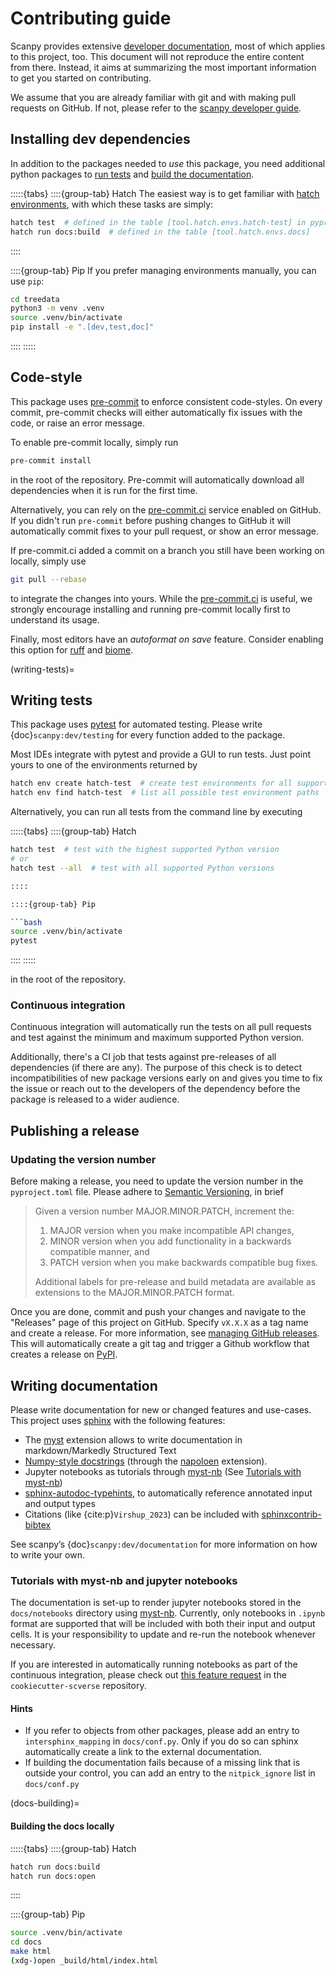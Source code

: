 # Contributing guide

Scanpy provides extensive [developer documentation][scanpy developer guide], most of which applies to this project, too.
This document will not reproduce the entire content from there.
Instead, it aims at summarizing the most important information to get you started on contributing.

We assume that you are already familiar with git and with making pull requests on GitHub.
If not, please refer to the [scanpy developer guide][].

[scanpy developer guide]: https://scanpy.readthedocs.io/en/latest/dev/index.html

## Installing dev dependencies

In addition to the packages needed to _use_ this package,
you need additional python packages to [run tests](#writing-tests) and [build the documentation](#docs-building).

:::::{tabs}
::::{group-tab} Hatch
The easiest way is to get familiar with [hatch environments][], with which these tasks are simply:

```bash
hatch test  # defined in the table [tool.hatch.envs.hatch-test] in pyproject.toml
hatch run docs:build  # defined in the table [tool.hatch.envs.docs]
```

::::

::::{group-tab} Pip
If you prefer managing environments manually, you can use `pip`:

```bash
cd treedata
python3 -m venv .venv
source .venv/bin/activate
pip install -e ".[dev,test,doc]"
```

::::
:::::

[hatch environments]: https://hatch.pypa.io/latest/tutorials/environment/basic-usage/

## Code-style

This package uses [pre-commit][] to enforce consistent code-styles.
On every commit, pre-commit checks will either automatically fix issues with the code, or raise an error message.

To enable pre-commit locally, simply run

```bash
pre-commit install
```

in the root of the repository.
Pre-commit will automatically download all dependencies when it is run for the first time.

Alternatively, you can rely on the [pre-commit.ci][] service enabled on GitHub.
If you didn't run `pre-commit` before pushing changes to GitHub it will automatically commit fixes to your pull request, or show an error message.

If pre-commit.ci added a commit on a branch you still have been working on locally, simply use

```bash
git pull --rebase
```

to integrate the changes into yours.
While the [pre-commit.ci][] is useful, we strongly encourage installing and running pre-commit locally first to understand its usage.

Finally, most editors have an _autoformat on save_ feature.
Consider enabling this option for [ruff][ruff-editors] and [biome][biome-editors].

[pre-commit]: https://pre-commit.com/
[pre-commit.ci]: https://pre-commit.ci/
[ruff-editors]: https://docs.astral.sh/ruff/integrations/
[biome-editors]: https://biomejs.dev/guides/integrate-in-editor/

(writing-tests)=

## Writing tests

This package uses [pytest][] for automated testing.
Please write {doc}`scanpy:dev/testing` for every function added to the package.

Most IDEs integrate with pytest and provide a GUI to run tests.
Just point yours to one of the environments returned by

```bash
hatch env create hatch-test  # create test environments for all supported versions
hatch env find hatch-test  # list all possible test environment paths
```

Alternatively, you can run all tests from the command line by executing

:::::{tabs}
::::{group-tab} Hatch

```bash
hatch test  # test with the highest supported Python version
# or
hatch test --all  # test with all supported Python versions

::::

::::{group-tab} Pip

```bash
source .venv/bin/activate
pytest
```

::::
:::::

in the root of the repository.

[pytest]: https://docs.pytest.org/

### Continuous integration

Continuous integration will automatically run the tests on all pull requests and test
against the minimum and maximum supported Python version.

Additionally, there's a CI job that tests against pre-releases of all dependencies (if there are any).
The purpose of this check is to detect incompatibilities of new package versions early on and
gives you time to fix the issue or reach out to the developers of the dependency before the package is released to a wider audience.

## Publishing a release

### Updating the version number

Before making a release, you need to update the version number in the `pyproject.toml` file.
Please adhere to [Semantic Versioning][semver], in brief

> Given a version number MAJOR.MINOR.PATCH, increment the:
>
> 1. MAJOR version when you make incompatible API changes,
> 2. MINOR version when you add functionality in a backwards compatible manner, and
> 3. PATCH version when you make backwards compatible bug fixes.
>
> Additional labels for pre-release and build metadata are available as extensions to the MAJOR.MINOR.PATCH format.

Once you are done, commit and push your changes and navigate to the "Releases" page of this project on GitHub.
Specify `vX.X.X` as a tag name and create a release.
For more information, see [managing GitHub releases][].
This will automatically create a git tag and trigger a Github workflow that creates a release on [PyPI][].

[semver]: https://semver.org/
[managing GitHub releases]: https://docs.github.com/en/repositories/releasing-projects-on-github/managing-releases-in-a-repository
[pypi]: https://pypi.org/

## Writing documentation

Please write documentation for new or changed features and use-cases.
This project uses [sphinx][] with the following features:

- The [myst][] extension allows to write documentation in markdown/Markedly Structured Text
- [Numpy-style docstrings][numpydoc] (through the [napoloen][numpydoc-napoleon] extension).
- Jupyter notebooks as tutorials through [myst-nb][] (See [Tutorials with myst-nb](#tutorials-with-myst-nb-and-jupyter-notebooks))
- [sphinx-autodoc-typehints][], to automatically reference annotated input and output types
- Citations (like {cite:p}`Virshup_2023`) can be included with [sphinxcontrib-bibtex](https://sphinxcontrib-bibtex.readthedocs.io/)

See scanpy’s {doc}`scanpy:dev/documentation` for more information on how to write your own.

[sphinx]: https://www.sphinx-doc.org/en/master/
[myst]: https://myst-parser.readthedocs.io/en/latest/intro.html
[myst-nb]: https://myst-nb.readthedocs.io/en/latest/
[numpydoc-napoleon]: https://www.sphinx-doc.org/en/master/usage/extensions/napoleon.html
[numpydoc]: https://numpydoc.readthedocs.io/en/latest/format.html
[sphinx-autodoc-typehints]: https://github.com/tox-dev/sphinx-autodoc-typehints

### Tutorials with myst-nb and jupyter notebooks

The documentation is set-up to render jupyter notebooks stored in the `docs/notebooks` directory using [myst-nb][].
Currently, only notebooks in `.ipynb` format are supported that will be included with both their input and output cells.
It is your responsibility to update and re-run the notebook whenever necessary.

If you are interested in automatically running notebooks as part of the continuous integration,
please check out [this feature request][issue-render-notebooks] in the `cookiecutter-scverse` repository.

[issue-render-notebooks]: https://github.com/scverse/cookiecutter-scverse/issues/40

#### Hints

- If you refer to objects from other packages, please add an entry to `intersphinx_mapping` in `docs/conf.py`.
  Only if you do so can sphinx automatically create a link to the external documentation.
- If building the documentation fails because of a missing link that is outside your control,
  you can add an entry to the `nitpick_ignore` list in `docs/conf.py`

(docs-building)=

#### Building the docs locally

:::::{tabs}
::::{group-tab} Hatch

```bash
hatch run docs:build
hatch run docs:open
```

::::

::::{group-tab} Pip

```bash
source .venv/bin/activate
cd docs
make html
(xdg-)open _build/html/index.html
```

